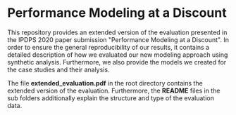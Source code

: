 # Performance Modeling at a Discount

This repository provides an extended version of the evaluation presented in the IPDPS 2020 paper submission "Performance Modeling at a Discount". In order to ensure the general reproducibility of our results, it contains a detailed description of how we evaluated our new modeling approach using synthetic analysis. Furthermore, we also provide the models we created for the case studies and their analysis.

The file **extended_evaluation.pdf** in the root directory contains the extended version of the evaluation. Furthermore, the **README** files in the sub folders additionally explain the structure and type of the evaluation data.
